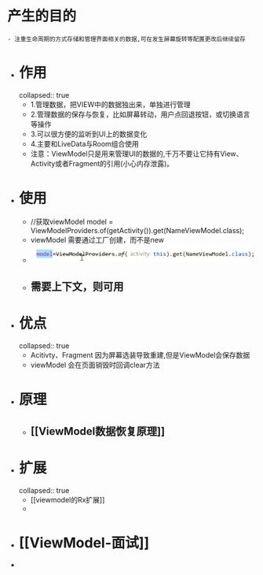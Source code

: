 # 产生的目的
	- 注重生命周期的方式存储和管理界面相关的数据,可在发生屏幕旋转等配置更改后继续留存
- # 作用
  collapsed:: true
	- 1.管理数据，把VIEW中的数据独出来，单独进行管理
	- 2.管理数据的保存与恢复，比如屏幕转动，用户点回退按钮，或切换语言等操作
	- 3.可以很方便的监听到UI上的数据变化
	- 4.主要和LiveData与Room组合使用
	- 注意：ViewModel只是用来管理UI的数据的,千万不要让它持有View、Activity或者Fragment的引用(小心内存泄露)。
- # 使用
	- //获取viewModel
	  model = ViewModelProviders.of(getActivity()).get(NameViewModel.class);
	- viewModel 需要通过工厂创建，而不是new
	- ![image.png](../assets/image_1691589883450_0.png)
	- ## 需要上下文，则可用
- # 优点
  collapsed:: true
	- Acitivty、Fragment 因为屏幕选装导致重建,但是ViewModel会保存数据
	- viewModel 会在页面销毁时回调clear方法
- # 原理
	- ## [[ViewModel数据恢复原理]]
- # 扩展
  collapsed:: true
	- [[viewmodel的Rx扩展]]
	-
- # [[ViewModel-面试]]
-